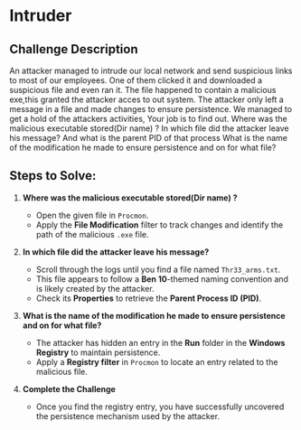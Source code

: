 # Intruder  

## Challenge Description  
An attacker managed to intrude our local network and send suspicious links to most of our employees. One of them clicked it and downloaded a suspicious file and even ran it.
The file happened to contain a malicious exe,this granted the attacker acces to out system.
The attacker only left a message in a file and made changes to ensure persistence.
We managed to get a hold of the attackers activities, Your job is to find out. 
Where was the malicious executable stored(Dir name) ?
In which file did the attacker leave his message? And what is the parent PID of that process
What is the name of the modification he made to ensure persistence and on for what file?

 

## Steps to Solve:  

1. **Where was the malicious executable stored(Dir name) ?**  
   - Open the given file in `Procmon`.  
   - Apply the **File Modification** filter to track changes and identify the path of the malicious `.exe` file.  

2. **In which file did the attacker leave his message?**  
   - Scroll through the logs until you find a file named `Thr33_arms.txt`.  
   - This file appears to follow a **Ben 10**-themed naming convention and is likely created by the attacker.  
   - Check its **Properties** to retrieve the **Parent Process ID (PID)**.  

3. **What is the name of the modification he made to ensure persistence and on for what file?**  
   - The attacker has hidden an entry in the **Run** folder in the **Windows Registry** to maintain persistence.  
   - Apply a **Registry filter** in `Procmon` to locate an entry related to the malicious file.  

4. **Complete the Challenge**  
   - Once you find the registry entry, you have successfully uncovered the persistence mechanism used by the attacker.  
